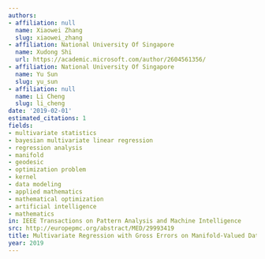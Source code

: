 ```yaml
---
authors:
- affiliation: null
  name: Xiaowei Zhang
  slug: xiaowei_zhang
- affiliation: National University Of Singapore
  name: Xudong Shi
  url: https://academic.microsoft.com/author/2604561356/
- affiliation: National University Of Singapore
  name: Yu Sun
  slug: yu_sun
- affiliation: null
  name: Li Cheng
  slug: li_cheng
date: '2019-02-01'
estimated_citations: 1
fields:
- multivariate statistics
- bayesian multivariate linear regression
- regression analysis
- manifold
- geodesic
- optimization problem
- kernel
- data modeling
- applied mathematics
- mathematical optimization
- artificial intelligence
- mathematics
in: IEEE Transactions on Pattern Analysis and Machine Intelligence
src: http://europepmc.org/abstract/MED/29993419
title: Multivariate Regression with Gross Errors on Manifold-Valued Data
year: 2019
---
```

